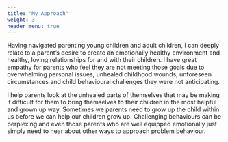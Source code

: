 ```yaml
---
title: "My Approach"
weight: 3
header_menu: true
---
```


Having navigated parenting young children and adult children, I can deeply relate to a parent’s desire to create an emotionally healthy environment and healthy, loving relationships for and with their children.  I have great empathy for parents who feel they are not meeting those goals due to overwhelming personal issues, unhealed childhood wounds, unforeseen circumstances and child behavioural challenges they were not anticipating.   

I help parents look at the unhealed parts of themselves that may be making it difficult for them to bring themselves to their children in the most helpful and grown up way.  Sometimes we parents need to grow up the child within us before we can help our children grow up.  Challenging behaviours can be perplexing and even those parents who are well equipped emotionally just simply need to hear about other ways to approach problem behaviour.